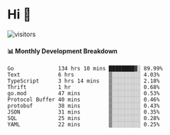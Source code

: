 # Hi 👋
 
![visitors](https://visitor-badge.glitch.me/badge?page_id=sorcererxw.sorcererx)

#### 📊 Monthly Development Breakdown

<!--START_SECTION:waka-->
```text
Go              134 hrs 10 mins ████████▓░ 89.99%
Text            6 hrs           ▒░░░░░░░░░ 4.03%
TypeScript      3 hrs 14 mins   ▒░░░░░░░░░ 2.18%
Thrift          1 hr            ▒░░░░░░░░░ 0.68%
go.mod          47 mins         ▒░░░░░░░░░ 0.53%
Protocol Buffer 40 mins         ▒░░░░░░░░░ 0.46%
protobuf        38 mins         ▒░░░░░░░░░ 0.43%
JSON            31 mins         ▒░░░░░░░░░ 0.35%
SQL             25 mins         ▒░░░░░░░░░ 0.28%
YAML            22 mins         ▒░░░░░░░░░ 0.25%
```
<!--END_SECTION:waka-->
